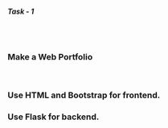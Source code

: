 <h6><b>Task - 1 </b></h6> <br>
<h3>Make a Web Portfolio</h3><br>
<h3>Use HTML and Bootstrap for frontend.</h3>
<h3>Use Flask for backend.</h3>
